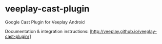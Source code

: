 # veeplay-cast-plugin
Google Cast Plugin for Veeplay Android

Documentation & integration instructions: [http://veeplay.github.io/veeplay-cast-plugin/]
